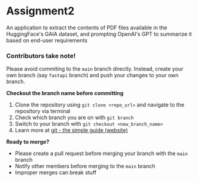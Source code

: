 # Assignment2
An application to extract the contents of PDF files available in the HuggingFace's GAIA dataset, and prompting OpenAI's GPT to summarize it based on end-user requirements

### Contributors take note!
Please avoid commiting to the `main` branch directly. Instead, create your own branch (say `fastapi` branch) and push your changes to your own branch. 

**Checkout the branch name before committing**
1. Clone the repository using `git clone <repo_url>` and navigate to the repository via terminal
2. Check which branch you are on with `git branch`
3. Switch to your branch with `git checkout <new_branch_name>`
4. Learn more at [git - the simple guide (website)](https://rogerdudler.github.io/git-guide/)

**Ready to merge?**
- Please create a pull request before merging your branch with the `main` branch
- Notify other members before merging to the `main` branch
- Improper merges can break stuff